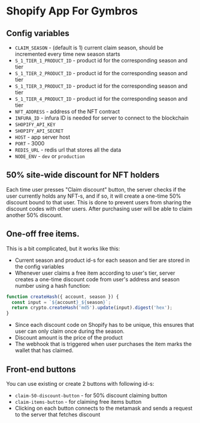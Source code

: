 # Shopify App For Gymbros

## Config variables

- `CLAIM_SEASON` - (default is 1) current claim season, should be incremented every time new season starts
- `S_1_TIER_1_PRODUCT_ID` - product id for the corresponding season and tier
- `S_1_TIER_2_PRODUCT_ID` - product id for the corresponding season and tier
- `S_1_TIER_3_PRODUCT_ID` - product id for the corresponding season and tier
- `S_1_TIER_4_PRODUCT_ID` - product id for the corresponding season and tier
- `NFT_ADDRESS` - address of the NFT contract
- `INFURA_ID` - infura ID is needed for server to connect to the blockchain
- `SHOPIFY_API_KEY`
- `SHOPIFY_API_SECRET`
- `HOST` - app server host
- `PORT` - 3000
- `REDIS_URL` - redis url that stores all the data
- `NODE_ENV` - `dev` or `production`

## 50% site-wide discount for NFT holders

Each time user presses "Claim discount" button, the server checks if the user currently holds any NFT-s, and if so, it will create a one-time 50% discount bound to that user. This is done to prevent users from sharing the discount codes with other users. After purchasing user will be able to claim another 50% discount.

## One-off free items.

This is a bit complicated, but it works like this:

- Current season and product id-s for each season and tier are stored in the config variables
- Whenever user claims a free item according to user's tier, server creates a one-time discount code from user's address and season number using a hash function:

```js
function createHash({ account, season }) {
  const input = `${account}_${season}`;
  return crypto.createHash('md5').update(input).digest('hex');
}
```

- Since each discount code on Shopify has to be unique, this ensures that user can only claim once during the season.
- Discount amount is the price of the product
- The webhook that is triggered when user purchases the item marks the wallet that has claimed.

## Front-end buttons

You can use existing or create 2 buttons with following id-s:

- `claim-50-discount-button` - for 50% discount claiming button
- `claim-items-button` - for claiming free items button
- Clicking on each button connects to the metamask and sends a request to the server that fetches discount
